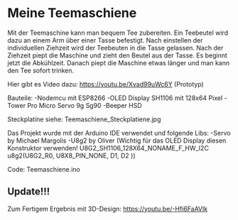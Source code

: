 # Meine Teemaschiene

Mit der Teemaschine kann man bequem Tee zubereiten.
Ein Teebeutel wird dazu an einem Arm über einer Tasse befestigt.
Nach einstellen der individuellen Ziehzeit wird der Teebeuten in die Tasse gelassen.
Nach der Ziehzeit piept die Maschine und zieht den Beutel aus der Tasse. Es beginnt jetzt die Abkühlzeit. Danach piept die Maschine etwas länger und man kann den Tee sofort trinken.


Hier gibt es Video dazu:
https://youtu.be/Xvad99uWc6Y (Prototyp)
 

Bauteile:
-Nodemcu mit ESP8266
-OLED Display SH1106 mit 128x64 Pixel
-Tower Pro Micro Servo 9g Sg90
-Beeper HSD

Steckplatine siehe:
Teemaschiene_Steckplatiene.jpg

 

Das Projekt wurde mit der Arduino IDE verwendet und folgende Libs:
-Servo by Michael Margolis
-U8g2  by Oliver
(Wichtig für das OLED Display diesen Konstruktor verwenden!
U8G2_SH1106_128X64_NONAME_F_HW_I2C u8g2(U8G2_R0, U8X8_PIN_NONE, D1, D2 ))

Code:
Teemaschiene.ino

## Update!!!

Zum Fertigem Ergebnis mit 3D-Design: https://youtu.be/-Hfi6FaAVlk
